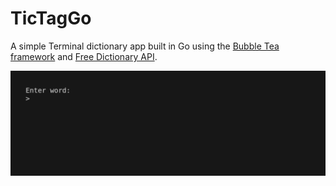 # TicTagGo

A simple Terminal dictionary app built in Go using the [Bubble Tea framework](https://github.com/charmbracelet/bubbletea)
and [Free Dictionary API](https://dictionaryapi.dev/).

![demo-gif](./demo.gif)

